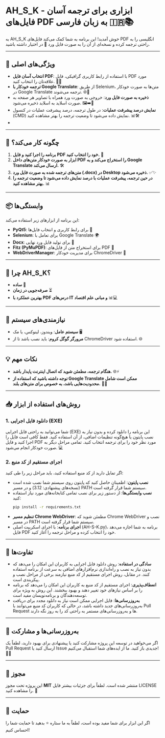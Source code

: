 # AH_S_K - ابزاری برای ترجمه آسان فایل‌های PDF به زبان فارسی 🇮🇷📚

به AH_S_K خوش آمدید! این برنامه به شما کمک می‌کند فایل‌های PDF انگلیسی را به راحتی ترجمه کرده و نسخه‌ای از آن را به صورت فایل ورد 📝 در اختیار داشته باشید.

---

## 🎯 ویژگی‌های اصلی

- **انتخاب آسان فایل PDF**: با استفاده از رابط کاربری گرافیکی، فایل PDF مورد علاقه‌تان را انتخاب کنید. 📂✨
- **ترجمه خودکار با Google Translate**: از طریق Selenium، متن‌ها به صورت خودکار در Google Translate ترجمه می‌شوند. 🌐🤖
- **ذخیره به صورت فایل ورد**: خروجی به صورت ورد همراه با تصاویر هر صفحه به صورت اسلاید به اسلاید ذخیره می‌شود. 🖼️➡️📄
- **نمایش درصد پیشرفت عملیات**: در طول ترجمه، درصد پیشرفت عملیات در کنسول (CMD) نمایش داده می‌شود تا وضعیت ترجمه را بهتر مشاهده کنید. 📊🛠️
- 

---

## 🚀 چگونه کار می‌کند؟

1. **برنامه را اجرا کنید و فایل PDF خود را انتخاب کنید.** 📑
2. **ابزار به صورت خودکار متن‌های داخل PDF را استخراج می‌کند و به Google Translate ارسال می‌کند.** 🛠️
3. **متن‌های ترجمه شده به صورت فایل ورد (.docx) در Desktop ذخیره می‌شود.** ✅✨
4. **در حین ترجمه، پیشرفت عملیات با درصد نمایش داده می‌شود تا وضعیت ترجمه را بهتر مشاهده کنید.** 📊

---

## 📦 وابستگی‌ها

این برنامه از ابزارهای زیر استفاده می‌کند:

- **PyQt5**: برای رابط کاربری و انتخاب فایل‌ها 📁
- **Selenium**: برای تعامل با Google Translate 🌍
- **Docx**: برای تولید فایل ورد نهایی 📄
- **Fitz (PyMuPDF)**: برای استخراج متن از فایل‌های PDF 📜
- **WebDriverManager**: برای مدیریت خودکار ChromeDriver 🚗

---

## 🤔 چرا AH_S_K؟

- **ساده** 👐
- **صرفه‌جویی در زمان** ⏳
- **بهترین عملکرد با PDF درس‌های IT و مبانی علم اقتصاد** 📊💻

---

## 📝 نیازمندی‌های سیستم

- **سیستم عامل**: ویندوز، لینوکس، یا مک 🖥️
- **مرورگر گوگل کروم**: باید نصب باشد تا از ChromeDriver استفاده شود. 🌐

---

## 💡 نکات مهم

- **هنگام ترجمه، مطمئن شوید که اتصال اینترنت پایدار باشد.** 🌐⚡
- **توجه داشته باشید که استفاده از Google Translate ممکن است شامل محدودیت‌هایی باشد، به خصوص برای متن‌های بلند.** 🔄📏

---

## 📥 روش‌های استفاده از ابزار

### 1. دانلود فایل اجرایی (EXE)

شما می‌توانید به راحتی فایل اجرایی (EXE) این برنامه را دانلود کرده و بدون نیاز به نصب پایتون یا هیچ‌گونه تنظیمات اضافی، از آن استفاده کنید. فقط کافی است فایل را اجرا کنید و فایل PDF مورد نظر خود را برای ترجمه انتخاب کنید. تمامی مراحل دیگر به صورت خودکار انجام می‌شود. 💻

### 2. اجرای مستقیم از کد منبع

اگر تمایل دارید از کد منبع استفاده کنید، باید مراحل زیر را طی کنید:

- **نصب پایتون**: اطمینان حاصل کنید که پایتون روی سیستم شما نصب شده است (نسخه‌های پیشنهادی: 3.12) و در مسیر PATH سیستم شما قرار گرفته است.
- **نصب وابستگی‌ها**: از دستور زیر برای نصب تمامی کتابخانه‌های مورد نیاز استفاده کنید:
  ```bash
  pip install -r requirements.txt
  ```
- **تنظیم مسیر Chrome WebDriver**: مطمئن شوید که Chrome WebDriver نصب و در مسیر PATH سیستم شما قرار گرفته است.
- **اجرای برنامه**: با اجرای اسکریپت اصلی (AH-S-K.py)، برنامه به شما اجازه می‌دهد فایل PDF خود را انتخاب کرده و مراحل ترجمه را آغاز کنید.

---

## 🚀 تفاوت‌ها

- **سادگی در استفاده**: روش دانلود فایل اجرایی به کاربران این امکان را می‌دهد که بدون نیاز به نصب و راه‌اندازی نرم‌افزارهای اضافی به سرعت از برنامه استفاده کنند. در مقابل، روش اجرای مستقیم از کد منبع نیازمند برخی از مراحل نصب و پیکربندی است.
- **انعطاف‌پذیری**: اجرای مستقیم از کد منبع به کاربران این امکان را می‌دهد که برنامه را بر اساس نیازهای خود تغییر دهند و بهبود ببخشند. این روش به ویژه برای توسعه‌دهندگان و برنامه‌نویسان مفید است.
- **به‌روزرسانی‌ها**: فایل اجرایی ممکن است نیاز به دانلود مجدد برای دریافت به‌روزرسانی‌های جدید داشته باشد، در حالی که کاربران کد منبع می‌توانند با Pull Request ها و به‌روزرسانی‌های مستمر به راحتی کد را به روز نگه دارند.

---

## 🔧 به‌روزرسانی‌ها و مشارکت

اگر می‌خواهید در توسعه این پروژه مشارکت کنید یا پیشنهادی برای بهبود دارید، لطفاً یک Pull Request ارسال کنید یا Issue جدیدی باز کنید. ما از ایده‌های شما استقبال می‌کنیم! 🌱🤝

---

## 📄 مجوز

این پروژه تحت مجوز **MIT** منتشر شده است. لطفاً برای جزئیات بیشتر فایل LICENSE را مشاهده کنید. 📜

---

## 🙌 حمایت

اگر این ابزار برای شما مفید بوده است، لطفاً به ما ستاره ⭐ بدهید تا حمایت شما را احساس کنیم!

